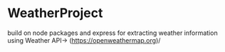 # WeatherProject
build on node packages and express for extracting weather information using  Weather API-> (https://openweathermap.org)/
